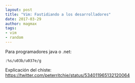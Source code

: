 ```yaml
---
layout: post
title: "Vim: Fastidiando a los desarrolladores"
date: 2017-03-29
author: magmax
tags:
- vim
- random
---
```


Para programadores java o .net:

`:%s/u03b/u037e/g`

Explicación del chiste:
https://twitter.com/peterritchie/status/534011965132120064

